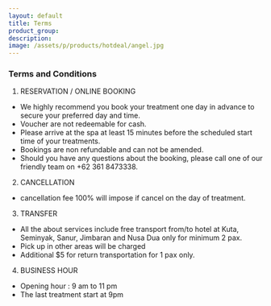 ```yaml
---
layout: default
title: Terms
product_group:
description: 
image: /assets/p/products/hotdeal/angel.jpg
---
```


### Terms and Conditions

1. RESERVATION / ONLINE BOOKING

- We highly recommend you book your treatment one day in advance to secure your preferred day and time.
- Voucher are not redeemable for cash.
- Please arrive at the spa at least 15 minutes before the scheduled start time of your treatments.
- Bookings are non refundable and can not be amended.
- Should you have any questions about the booking, please call one of our friendly team on +62 361 8473338.

2. CANCELLATION

- cancellation fee 100% will impose if cancel on the day of treatment.

3. TRANSFER

- All the about services include free transport from/to hotel at Kuta, Seminyak, Sanur, Jimbaran and Nusa Dua only for minimum 2 pax.
- Pick up in other areas will be charged
- Additional $5 for return transportation for 1 pax only.

4. BUSINESS HOUR

- Opening hour : 9 am to 11 pm
- The last treatment start at 9pm
